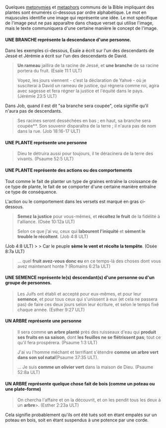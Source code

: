 Quelques [metonymies](../figs-metonymy/01.md) et [metaphors](../figs-metaphor/01.md) communs de la Bible impliquant des plantes sont énumérés ci-dessous par ordre alphabétique. Le mot en majuscules identifie une image qui représente une idée. Le mot spécifique de l'image peut ne pas apparaître dans chaque verset qui utilise l'image, mais le texte communiquera d'une certaine manière le concept de l'image.

#### UNE BRANCHE représente la descendance d'une personne.

Dans les exemples ci-dessous, Ésaïe a écrit sur l'un des descendants de Jessé et Jérémie a écrit sur l'un des descendants de David.

> **Un rameau** jaillira de la racine de Jessé, et **une branche** de sa racine portera du fruit. (Esaïe 11:1 ULT)
>
> Voyez, les jours viennent - c'est la déclaration de Yahvé - où je susciterai à David un rameau de justice, qui régnera comme roi, agira avec sagesse et fera régner la justice et l'équité dans le pays. (Jérémie 23:5 ULT)

Dans Job, quand il est dit "sa branche sera coupée", cela signifie qu'il n'aura pas de descendants.

> Ses racines seront desséchées en bas ;
> en haut, sa branche sera coupée**.
> Son souvenir disparaîtra de la terre ;
> il n'aura pas de nom dans la rue. (Job 18:16-17 ULT)

#### UNE PLANTE représente une personne

> Dieu te détruira aussi pour toujours, il te déracinera de la terre des vivants. (Psaume 52:5 ULT)

#### UNE PLANTE représente des actions ou des comportements

Tout comme le fait de planter un type de graines entraîne la croissance de ce type de plante, le fait de se comporter d'une certaine manière entraîne ce type de conséquence.

L'action ou le comportement dans les versets est marqué en gras ci-dessous.

> **Semez la justice** pour vous-mêmes, et **récoltez le fruit** de la fidélité à l'alliance. (Osée 10:12a ULT)
>
> Selon ce que j'ai vu, ceux qui **labourent l'iniquité** et **sèment le trouble le récoltent**. (Job 4:8 ULT)
>
(Job 4:8 ULT) > > Car le peuple **sème le vent et récolte la tempête**. (Osée 8:7a ULT)
>
> ... quel **fruit avez-vous donc eu** en ce temps-là des choses dont vous avez maintenant honte ? (Romains 6:21a ULT)

#### UNE SEMENCE représente le(s) descendant(s) d'une personne ou d'un groupe de personnes.

> Les Juifs ont établi et accepté pour eux-mêmes, et pour leur **semence**, et pour tous ceux qui s'unissent à eux (et cela ne passera pas) de faire ces deux jours selon leur écriture, et selon le temps fixé chaque année. (Esther 9:27 ULT)

#### UN ARBRE représente une personne

> Il sera comme **un arbre planté** près des ruisseaux d'eau qui **produit ses fruits en sa saison**, dont **les feuilles ne se flétrissent pas**; tout ce qu'il fera prospérera. (Psaume 1:3 ULT)
>
> J'ai vu l'homme méchant et terrifiant s'étendre **comme un arbre vert dans son sol natal**(Psaume 37:35 ULT).
>
> ... Je suis **comme un olivier vert** dans la maison de Dieu. (Psaume 52:8a ULT)

#### UN ARBRE représente quelque chose fait de bois (comme un poteau ou une plate-forme)

> On chercha l'affaire et on la découvrit, et on les pendit tous les deux à un **arbre**>. (Esther 2:23a ULT)

Cela signifie probablement qu'ils ont été tués soit en étant empalés sur un poteau en bois, soit en étant suspendus à une potence par une corde.
